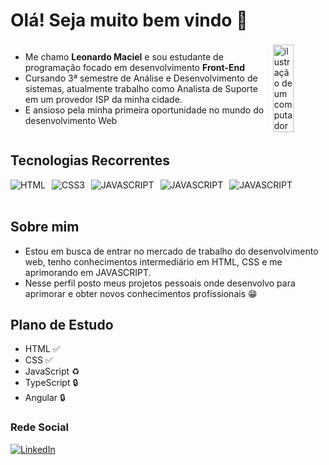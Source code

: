 # Olá! Seja muito bem vindo 👋


<div style='display: flex; align-items: center;'>

<ul aling="right" width='200px' >
    <li>
        Me chamo <strong>Leonardo Maciel</strong> e sou estudante de programação focado em desenvolvimento <strong>Front-End</strong>
    </li>
    <li>
    Cursando 3ª semestre de Análise e Desenvolvimento de sistemas, atualmente trabalho como Analista de Suporte em um provedor ISP da minha cidade.
    </li>
    <li>
    E ansioso pela minha primeira oportunidade no mundo do desenvolvimento Web</li>

</ul>

<img src="https://raw.githubusercontent.com/MicaelliMedeiros/micaellimedeiros/master/image/computer-illustration.png" alt="ilustração de um computador" width="40%"  min-width="400px">
</div>


## Tecnologias Recorrentes

<div style="display: flex; gap: 10px;">
    <img align="center" alt="HTML" src="https://img.shields.io/badge/html5-%23E34F26.svg?style=for-the-badge&logo=html5&logoColor=white" ></img>
    <img align="center" alt="CSS3" src="https://img.shields.io/badge/css3-%231572B6.svg?style=for-the-badge&logo=css3&logoColor=white"
    ></img>
    <img align="center" alt="JAVASCRIPT" src="https://img.shields.io/badge/JavaScript-F7DF1E?style=for-the-badge&logo=javascript&logoColor=black"
    ></img>
    <img align="center" alt="JAVASCRIPT" src="https://img.shields.io/badge/GIT-E44C30?style=for-the-badge&logo=git&logoColor=white"
    ></img>
    <img align="center" alt="JAVASCRIPT" src="https://img.shields.io/badge/GitHub-100000?style=for-the-badge&logo=github&logoColor=white"
    ></img>
</div>
<br>

## Sobre mim


- Estou em busca de entrar no mercado de trabalho do desenvolvimento web, tenho conhecimentos intermediário em HTML, CSS e me aprimorando em JAVASCRIPT.
- Nesse perfil posto meus projetos pessoais onde desenvolvo para aprimorar e obter novos conhecimentos profissionais 😁

## Plano de Estudo

- HTML :white_check_mark:	
- CSS :white_check_mark:
- JavaScript :recycle:
- TypeScript :lock:
- Angular :lock:


### Rede Social

[![LinkedIn](https://img.shields.io/badge/linkedin-%230077B5.svg?style=for-the-badge&logo=linkedin&logoColor=white)](https://www.linkedin.com/in/leonardo-maciel-s/)
